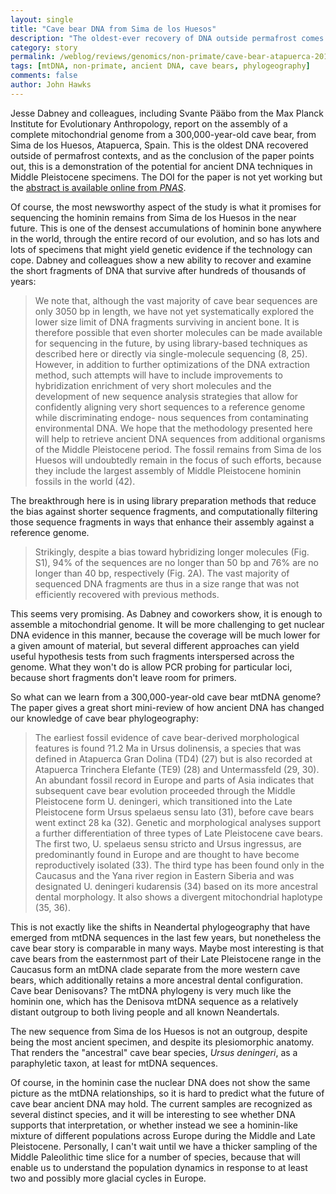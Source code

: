 ```yaml
---
layout: single 
title: "Cave bear DNA from Sima de los Huesos" 
description: "The oldest-ever recovery of DNA outside permafrost comes from Atapuerca." 
category: story
permalink: /weblog/reviews/genomics/non-primate/cave-bear-atapuerca-2013.html
tags: [mtDNA, non-primate, ancient DNA, cave bears, phylogeography] 
comments: false 
author: John Hawks 
---
```


Jesse Dabney and colleagues, including Svante P&auml;&auml;bo from the Max Planck Institute for Evolutionary Anthropology, report on the assembly of a complete mitochondrial genome from a 300,000-year-old cave bear, from Sima de los Huesos, Atapuerca, Spain. This is the oldest DNA recovered outside of permafrost contexts, and as the conclusion of the paper points out, this is a demonstration of the potential for ancient DNA techniques in Middle Pleistocene specimens. The DOI for the paper is not yet working but the <a href="http://www.pnas.org/content/early/2013/09/04/1314445110.abstract">abstract is available online from <em>PNAS</em></a>. 

Of course, the most newsworthy aspect of the study is what it promises for sequencing the hominin remains from Sima de los Huesos in the near future. This is one of the densest accumulations of hominin bone anywhere in the world, through the entire record of our evolution, and so has lots and lots of specimens that might yield genetic evidence if the technology can cope. Dabney and colleagues show a new ability to recover and examine the short fragments of DNA that survive after hundreds of thousands of years: 

<blockquote>We note that, although the vast majority of cave bear sequences are only 3050 bp in length, we have not yet systematically explored the lower size limit of DNA fragments surviving in ancient bone. It is therefore possible that even shorter molecules can be made available for sequencing in the future, by using library-based techniques as described here or directly via single-molecule sequencing (8, 25). However, in addition to further optimizations of the DNA extraction method, such attempts will have to include improvements to hybridization enrichment of very short molecules and the development of new sequence analysis strategies that allow for confidently aligning very short sequences to a reference genome while discriminating endoge- nous sequences from contaminating environmental DNA. We hope that the methodology presented here will help to retrieve ancient DNA sequences from additional organisms of the Middle Pleistocene period. The fossil remains from Sima de los Huesos will undoubtedly remain in the focus of such efforts, because they include the largest assembly of Middle Pleistocene hominin fossils in the world (42).</blockquote>

The breakthrough here is in using library preparation methods that reduce the bias against shorter sequence fragments, and computationally filtering those sequence fragments in ways that enhance their assembly against a reference genome.

<blockquote>Strikingly, despite a bias toward hybridizing longer molecules (Fig. S1), 94% of the sequences are no longer than 50 bp and 76% are no longer than 40 bp, respectively (Fig. 2A). The vast majority of sequenced DNA fragments are thus in a size range that was not efficiently recovered with previous methods.</blockquote>

This seems very promising. As Dabney and coworkers show, it is enough to assemble a mitochondrial genome. It will be more challenging to get nuclear DNA evidence in this manner, because the coverage will be much lower for a given amount of material, but several different approaches can yield useful hypothesis tests from such fragments interspersed across the genome. What they won't do is allow PCR probing for particular loci, because short fragments don't leave room for primers. 

So what can we learn from a 300,000-year-old cave bear mtDNA genome? The paper gives a great short mini-review of how ancient DNA has changed our knowledge of cave bear phylogeography: 

<blockquote>The earliest fossil evidence of cave bear-derived morphological features is found ?1.2 Ma in Ursus dolinensis, a species that was defined in Atapuerca Gran Dolina (TD4) (27) but is also recorded at Atapuerca Trinchera Elefante (TE9) (28) and Untermassfeld (29, 30). An abundant fossil record in Europe and parts of Asia indicates that subsequent cave bear evolution proceeded through the Middle Pleistocene form U. deningeri, which transitioned into the Late Pleistocene form Ursus spelaeus sensu lato (31), before cave bears went extinct 28 ka (32). Genetic and morphological analyses support a further differentiation of three types of Late Pleistocene cave bears. The first two, U. spelaeus sensu stricto and Ursus ingressus, are predominantly found in Europe and are thought to have become reproductively isolated (33). The third type has been found only in the Caucasus and the Yana river region in Eastern Siberia and was designated U. deningeri kudarensis (34) based on its more ancestral dental morphology. It also shows a divergent mitochondrial haplotype (35, 36).</blockquote>

This is not exactly like the shifts in Neandertal phylogeography that have emerged from mtDNA sequences in the last few years, but nonetheless the cave bear story is comparable in many ways. Maybe most interesting is that cave bears from the easternmost part of their Late Pleistocene range in the Caucasus form an mtDNA clade separate from the more western cave bears, which additionally retains a more ancestral dental configuration. Cave bear Denisovans? The mtDNA phylogeny is very much like the hominin one, which has the Denisova mtDNA sequence as a relatively distant outgroup to both living people and all known Neandertals. 

The new sequence from Sima de los Huesos is not an outgroup, despite being the most ancient specimen, and despite its plesiomorphic anatomy. That renders the "ancestral" cave bear species, <em>Ursus deningeri</em>, as a paraphyletic taxon, at least for mtDNA sequences. 

Of course, in the hominin case the nuclear DNA does not show the same picture as the mtDNA relationships, so it is hard to predict what the future of cave bear ancient DNA may hold. The current samples are recognized as several distinct species, and it will be interesting to see whether DNA supports that interpretation, or whether instead we see a hominin-like mixture of different populations across Europe during the Middle and Late Pleistocene. Personally, I can't wait until we have a thicker sampling of the Middle Paleolithic time slice for a number of species, because that will enable us to understand the population dynamics in response to at least two and possibly more glacial cycles in Europe. 




